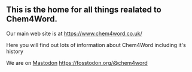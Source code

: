 ## This is the home for all things realated to Chem4Word.

Our main web site is at https://www.chem4word.co.uk/

Here you will find out lots of information about Chem4Word including it's history

We are on <a href="https://fosstodon.org/@chem4word" rel="me">Mastodon</a> <a href="https://fosstodon.org/@chem4word" rel="me">https://fosstodon.org/@chem4word</a>

<!--

**Here are some ideas to get you started:**

🙋‍♀️ A short introduction - what is your organization all about?
🌈 Contribution guidelines - how can the community get involved?
👩‍💻 Useful resources - where can the community find your docs? Is there anything else the community should know?
🍿 Fun facts - what does your team eat for breakfast?
🧙 Remember, you can do mighty things with the power of [Markdown](https://docs.github.com/github/writing-on-github/getting-started-with-writing-and-formatting-on-github/basic-writing-and-formatting-syntax)
-->
